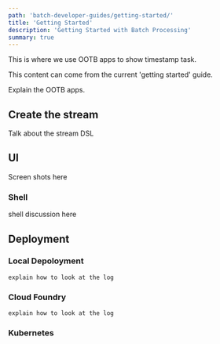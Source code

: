```yaml
---
path: 'batch-developer-guides/getting-started/'
title: 'Getting Started'
description: 'Getting Started with Batch Processing'
summary: true
---
```


This is where we use OOTB apps to show timestamp task.

This content can come from the current 'getting started' guide.

Explain the OOTB apps.

## Create the stream

Talk about the stream DSL

## UI

Screen shots here

### Shell

shell discussion here

## Deployment

### Local Depoloyment

    explain how to look at the log

### Cloud Foundry

    explain how to look at the log

### Kubernetes
